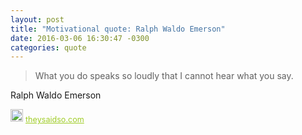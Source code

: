 ```yaml
---
layout: post
title: "Motivational quote: Ralph Waldo Emerson"
date: 2016-03-06 16:30:47 -0300
categories: quote
---
```


> What you do speaks so loudly that I cannot hear what you say.

Ralph Waldo Emerson

<span style="z-index:50;font-size:0.9em;"><img
src="https://theysaidso.com/branding/theysaidso.png" height="20"
width="20" alt="theysaidso.com"/><a href="https://theysaidso.com"
title="Powered by quotes from theysaidso.com" style="color: #9fcc25;
margin-left: 4px; vertical-align: middle;">theysaidso.com</a></span>

